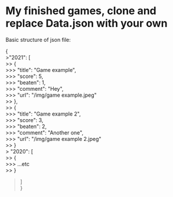 # My finished games, clone and replace Data.json with your own

Basic structure of json file:

{  
    >"2021": [  
     >>   {  
       >>>     "title": "Game example",  
       >>>     "score": 5,  
       >>>     "beaten": 1,  
       >>>     "comment": "Hey",  
       >>>     "url": "/img/game example.jpeg"  
      >>  },  
       >> {  
         >>>   "title": "Game example 2",  
         >>>   "score": 3,  
         >>>   "beaten": 2,  
           >>> "comment": "Another one",  
            >>> "url": "/img/game example 2.jpeg"  
       >> }  
    > "2020": [  
      >>  {  
        >>>    ...etc  
      >>  }  
  >  ]  
}
